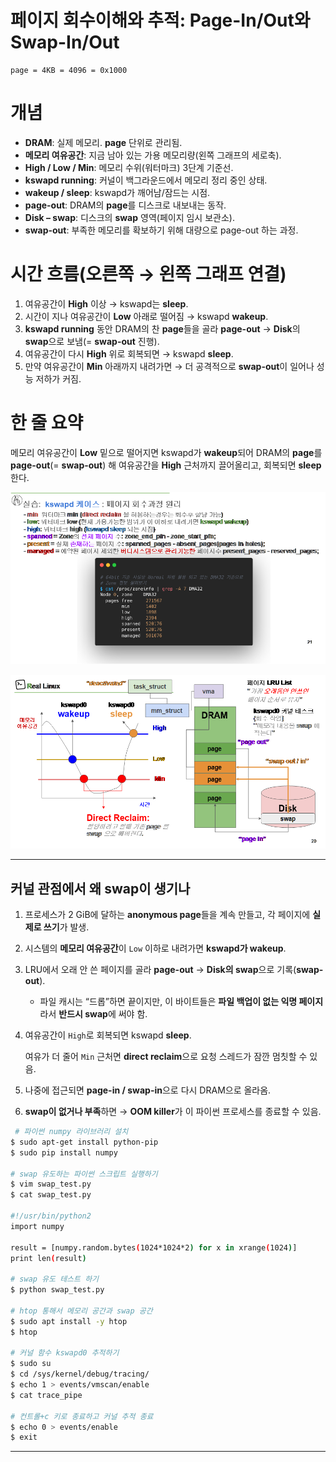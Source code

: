 # 페이지 회수이해와 추적: Page-In/Out와 Swap-In/Out


```
page = 4KB = 4096 = 0x1000
```

# 개념

- **DRAM**: 실제 메모리. **page** 단위로 관리됨.
- **메모리 여유공간**: 지금 남아 있는 가용 메모리량(왼쪽 그래프의 세로축).
- **High / Low / Min**: 메모리 수위(워터마크) 3단계 기준선.
- **kswapd running**: 커널이 백그라운드에서 메모리 정리 중인 상태.
- **wakeup / sleep**: kswapd가 깨어남/잠드는 시점.
- **page-out**: DRAM의 **page**를 디스크로 내보내는 동작.
- **Disk – swap**: 디스크의 **swap** 영역(페이지 임시 보관소).
- **swap-out**: 부족한 메모리를 확보하기 위해 대량으로 page-out 하는 과정.

# 시간 흐름(오른쪽 → 왼쪽 그래프 연결)

1. 여유공간이 **High** 이상 → kswapd는 **sleep**.
2. 시간이 지나 여유공간이 **Low** 아래로 떨어짐 → kswapd **wakeup**.
3. **kswapd running** 동안 DRAM의 찬 **page**들을 골라 **page-out** → **Disk**의 **swap**으로 보냄(= **swap-out** 진행).
4. 여유공간이 다시 **High** 위로 회복되면 → kswapd **sleep**.
5. 만약 여유공간이 **Min** 아래까지 내려가면 → 더 공격적으로 **swap-out**이 일어나 성능 저하가 커짐.

# 한 줄 요약

메모리 여유공간이 **Low** 밑으로 떨어지면 kswapd가 **wakeup**되어 DRAM의 **page**를 **page-out**(= **swap-out**) 해 여유공간을 **High** 근처까지 끌어올리고, 회복되면 **sleep**한다.

![image.png](../images/11_1.png)

![image.png](../images/11_2.png)

---

## 커널 관점에서 왜 swap이 생기나

1. 프로세스가 2 GiB에 달하는 **anonymous page**들을 계속 만들고, 각 페이지에 **실제로 쓰기**가 발생.
2. 시스템의 **메모리 여유공간**이 `Low` 이하로 내려가면 **kswapd가 wakeup**.
3. LRU에서 오래 안 쓴 페이지를 골라 **page-out** → **Disk의 swap**으로 기록(**swap-out**).
    - 파일 캐시는 “드롭”하면 끝이지만, 이 바이트들은 **파일 백업이 없는 익명 페이지**라서 **반드시 swap**에 써야 함.
4. 여유공간이 `High`로 회복되면 kswapd **sleep**.
    
    여유가 더 줄어 `Min` 근처면 **direct reclaim**으로 요청 스레드가 잠깐 멈칫할 수 있음.
    
5. 나중에 접근되면 **page-in / swap-in**으로 다시 DRAM으로 올라옴.
6. **swap이 없거나 부족**하면 → **OOM killer**가 이 파이썬 프로세스를 종료할 수 있음.

```bash
 # 파이썬 numpy 라이브러리 설치
$ sudo apt-get install python-pip
$ sudo pip install numpy

# swap 유도하는 파이썬 스크립트 실행하기
$ vim swap_test.py
$ cat swap_test.py

#!/usr/bin/python2
import numpy

result = [numpy.random.bytes(1024*1024*2) for x in xrange(1024)]  
print len(result)

# swap 유도 테스트 하기
$ python swap_test.py

# htop 통해서 메모리 공간과 swap 공간
$ sudo apt install -y htop
$ htop

# 커널 함수 kswapd0 추적하기
$ sudo su
$ cd /sys/kernel/debug/tracing/
$ echo 1 > events/vmscan/enable
$ cat trace_pipe

# 컨트롤+c 키로 종료하고 커널 추적 종료
$ echo 0 > events/enable
$ exit
```

---